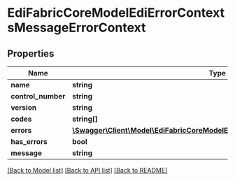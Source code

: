 # EdiFabricCoreModelEdiErrorContextsMessageErrorContext

## Properties
Name | Type | Description | Notes
------------ | ------------- | ------------- | -------------
**name** | **string** |  | [optional] 
**control_number** | **string** |  | [optional] 
**version** | **string** |  | [optional] 
**codes** | **string[]** |  | [optional] 
**errors** | [**\Swagger\Client\Model\EdiFabricCoreModelEdiErrorContextsSegmentErrorContext[]**](EdiFabricCoreModelEdiErrorContextsSegmentErrorContext.md) |  | [optional] 
**has_errors** | **bool** |  | [optional] 
**message** | **string** |  | [optional] 

[[Back to Model list]](../README.md#documentation-for-models) [[Back to API list]](../README.md#documentation-for-api-endpoints) [[Back to README]](../README.md)


